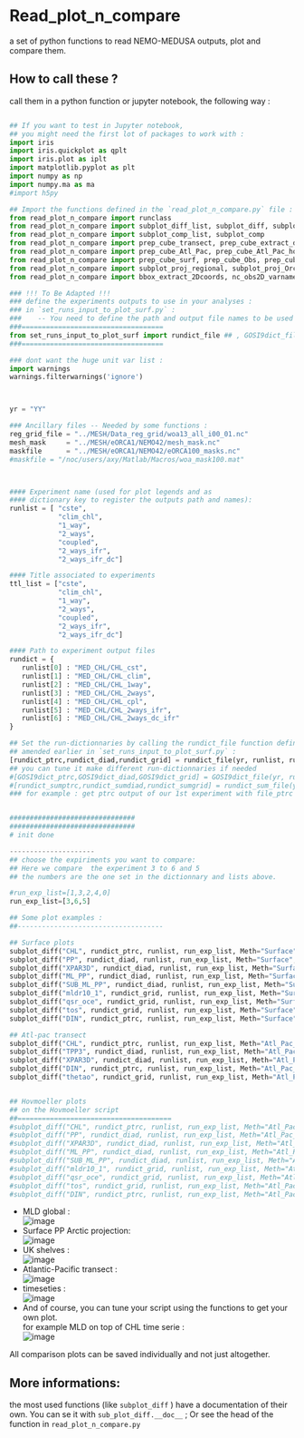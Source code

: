 # Read_plot_n_compare

a set of python functions to read NEMO-MEDUSA outputs, plot and compare them.

## How to call these ?

call them in a python function or jupyter notebook, the following way :

``` python

## If you want to test in Jupyter notebook,
## you might need the first lot of packages to work with :
import iris
import iris.quickplot as qplt
import iris.plot as iplt
import matplotlib.pyplot as plt
import numpy as np
import numpy.ma as ma
#import h5py

## Import the functions defined in the `read_plot_n_compare.py` file :
from read_plot_n_compare import runclass
from read_plot_n_compare import subplot_diff_list, subplot_diff, subplot_no_diff, subplot_timeseries
from read_plot_n_compare import subplot_comp_list, subplot_comp
from read_plot_n_compare import prep_cube_transect, prep_cube_extract_depth, prep_cube_vert_inv
from read_plot_n_compare import prep_cube_Atl_Pac, prep_cube_Atl_Pac_hov_from_monthly, regrid_ORCA, fix_nemo_cube
from read_plot_n_compare import prep_cube_surf, prep_cube_Obs, prep_cube, prep_cube_diff, prep_Masked_cube, read_cube
from read_plot_n_compare import subplot_proj_regional, subplot_proj_Orcagrid, plot_proj_Orcagrid
from read_plot_n_compare import bbox_extract_2Dcoords, nc_obs2D_varname, mat_obs2D_varname, mat_obs3D_varname

### !!! To Be Adapted !!!
### define the experiments outputs to use in your analyses :
### in `set_runs_input_to_plot_surf.py` :
###    -- You need to define the path and output file names to be used in the script --
###===================================
from set_runs_input_to_plot_surf import rundict_file ## , GOSI9dict_file ## you can def and add more if needed.
###===================================

### dont want the huge unit var list :
import warnings
warnings.filterwarnings('ignore')



yr = "YY"

### Ancillary files -- Needed by some functions :
reg_grid_file = "../MESH/Data_reg_grid/woa13_all_i00_01.nc"
mesh_mask     = "../MESH/eORCA1/NEMO42/mesh_mask.nc"
maskfile      = "../MESH/eORCA1/NEMO42/eORCA100_masks.nc"
#maskfile = "/noc/users/axy/Matlab/Macros/woa_mask100.mat"



#### Experiment name (used for plot legends and as
#### dictionary key to register the outputs path and names):
runlist = [ "cste",
            "clim_chl",
            "1_way",
            "2_ways",
            "coupled",
            "2_ways_ifr",
            "2_ways_ifr_dc"]

#### Title associated to experiments
ttl_list = ["cste",
            "clim_chl",
            "1_way",
            "2_ways",
            "coupled",
            "2_ways_ifr",
            "2_ways_ifr_dc"]

#### Path to experiment output files
rundict = {
   runlist[0] : "MED_CHL/CHL_cst",
   runlist[1] : "MED_CHL/CHL_clim",
   runlist[2] : "MED_CHL/CHL_1way",
   runlist[3] : "MED_CHL/CHL_2ways",
   runlist[4] : "MED_CHL/CHL_cpl",
   runlist[5] : "MED_CHL/CHL_2ways_ifr",
   runlist[6] : "MED_CHL/CHL_2ways_dc_ifr"
}

## Set the run-dictionnaries by calling the rundict_file function defined and
## amended earlier in `set_runs_input_to_plot_surf.py` :
[rundict_ptrc,rundict_diad,rundict_grid] = rundict_file(yr, runlist, rundict)
## you can tune it make different run-dictionnaries if needed
#[GOSI9dict_ptrc,GOSI9dict_diad,GOSI9dict_grid] = GOSI9dict_file(yr, runlist, rundict)
#[rundict_sumptrc,rundict_sumdiad,rundict_sumgrid] = rundict_sum_file(yr)
### for example : get ptrc output of our 1st experiment with file_ptrc = rundict_ptrc[runlist[0]]


###############################
###############################
# init done

---------------------
## choose the expiriments you want to compare:
## Here we compare  the experiment 3 to 6 and 5
## the numbers are the one set in the dictionnary and lists above.

#run_exp_list=[1,3,2,4,0]
run_exp_list=[3,6,5]

## Some plot examples :
##------------------------------------

## Surface plots
subplot_diff("CHL", rundict_ptrc, runlist, run_exp_list, Meth="Surface",region = "NorthOrtho", MASK_ZERO=True, SINGLE_PLOTS=False)
subplot_diff("PP", rundict_diad, runlist, run_exp_list, Meth="Surface",region = "NorthOrtho", MASK_ZERO=True, SINGLE_PLOTS=False)
subplot_diff("XPAR3D", rundict_diad, runlist, run_exp_list, Meth="Surface",region = "NorthOrtho", MASK_ZERO=True, SINGLE_PLOTS=False)
subplot_diff("ML_PP", rundict_diad, runlist, run_exp_list, Meth="Surface",region = "NorthOrtho", MASK_ZERO=True, SINGLE_PLOTS=False)
subplot_diff("SUB_ML_PP", rundict_diad, runlist, run_exp_list, Meth="Surface",region = "NorthOrtho", MASK_ZERO=True, SINGLE_PLOTS=False)
subplot_diff("mldr10_1", rundict_grid, runlist, run_exp_list, Meth="Surface",region = "NorthOrtho", MASK_ZERO=True, SINGLE_PLOTS=False)
subplot_diff("qsr_oce", rundict_grid, runlist, run_exp_list, Meth="Surface",region = "NorthOrtho", MASK_ZERO=True, SINGLE_PLOTS=False)
subplot_diff("tos", rundict_grid, runlist, run_exp_list, Meth="Surface",region = "NorthOrtho", MASK_ZERO=True, SINGLE_PLOTS=False)
subplot_diff("DIN", rundict_ptrc, runlist, run_exp_list, Meth="Surface",region = "NorthOrtho", MASK_ZERO=True, SINGLE_PLOTS=False)

## Atl-pac transect
subplot_diff("CHL", rundict_ptrc, runlist, run_exp_list, Meth="Atl_Pac_Lat",NEW_regrid=False, EPIPEL=True, SINGLE_PLOTS=False)
subplot_diff("TPP3", rundict_diad, runlist, run_exp_list, Meth="Atl_Pac_Lat",NEW_regrid=False, EPIPEL=True, SINGLE_PLOTS=False)
subplot_diff("XPAR3D", rundict_diad, runlist, run_exp_list, Meth="Atl_Pac_Lat",NEW_regrid=False, EPIPEL=True, SINGLE_PLOTS=False)
subplot_diff("DIN", rundict_ptrc, runlist, run_exp_list, Meth="Atl_Pac_Lat",NEW_regrid=False, EPIPEL=True, SINGLE_PLOTS=False)
subplot_diff("thetao", rundict_grid, runlist, run_exp_list, Meth="Atl_Pac_Lat",NEW_regrid=False, EPIPEL=False, SINGLE_PLOTS=False)


## Hovmoeller plots
## on the Hovmoeller script
##======================================
#subplot_diff("CHL", rundict_ptrc, runlist, run_exp_list, Meth="Atl_Pac_hov",NEW_regrid=False, SINGLE_PLOTS=False)
#subplot_diff("PP", rundict_diad, runlist, run_exp_list, Meth="Atl_Pac_hov",NEW_regrid=False, SINGLE_PLOTS=False)
#subplot_diff("XPAR3D", rundict_diad, runlist, run_exp_list, Meth="Atl_Pac_hov",NEW_regrid=False, SINGLE_PLOTS=False)
#subplot_diff("ML_PP", rundict_diad, runlist, run_exp_list, Meth="Atl_Pac_hov",NEW_regrid=False, SINGLE_PLOTS=False)
#subplot_diff("SUB_ML_PP", rundict_diad, runlist, run_exp_list, Meth="Atl_Pac_hov",NEW_regrid=False, SINGLE_PLOTS=False)
#subplot_diff("mldr10_1", rundict_grid, runlist, run_exp_list, Meth="Atl_Pac_hov",NEW_regrid=False, SINGLE_PLOTS=False)
#subplot_diff("qsr_oce", rundict_grid, runlist, run_exp_list, Meth="Atl_Pac_hov",NEW_regrid=False, SINGLE_PLOTS=False)
#subplot_diff("tos", rundict_grid, runlist, run_exp_list, Meth="Atl_Pac_hov",NEW_regrid=False, SINGLE_PLOTS=False)
#subplot_diff("DIN", rundict_ptrc, runlist, run_exp_list, Meth="Atl_Pac_hov",NEW_regrid=False, SINGLE_PLOTS=False)

```

* MLD global :    
  ![image](https://github.com/NOC-MSM/Read_plot_n_compare/assets/20911597/a83cf1e4-377f-4e1a-b20d-f5a02527cb9b)
* Surface PP Arctic projection:     
  ![image](https://github.com/NOC-MSM/Read_plot_n_compare/assets/20911597/c50c0848-dd7a-4be6-a73b-d7e4ee00ed6c)
* UK shelves :         
  ![image](https://github.com/NOC-MSM/Read_plot_n_compare/assets/20911597/aa4ce1d0-6d3d-4fbc-9031-74e52d80c73b)
* Atlantic-Pacific transect :    
  ![image](https://github.com/NOC-MSM/Read_plot_n_compare/assets/20911597/0ca7cb10-7a88-4b8f-9980-b0e53147d216)
* timeseties :     
  ![image](https://github.com/NOC-MSM/Read_plot_n_compare/assets/20911597/0c49f828-0825-45bc-9b6f-13d8479ef11c)
* And of course, you can tune your script using the functions to get your own plot.  
  for example MLD on top of CHL time serie :     
  ![image](https://github.com/NOC-MSM/Read_plot_n_compare/assets/20911597/2aa89520-0629-4ec4-b63e-8a2f114bb054)


All comparison plots can be saved individually and not just altogether.

## More informations: 
the most used functions (like `subplot_diff` ) have a documentation of their own. 
You can se it with `sub_plot_diff.__doc__` ; Or see the head of the function in `read_plot_n_compare.py`
